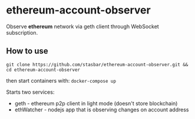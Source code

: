 # ethereum-account-observer
Observe **ethereum** network via geth client through WebSocket subscription.

## How to use
`git clone https://github.com/stasbar/ethereum-account-observer.git && cd ethereum-account-observer`

then start containers with: `docker-compose up`

Starts two services:
- geth  - ethereum p2p client in light mode (doesn't store blockchain)
- ethWatcher - nodejs app that is observing changes on account address
